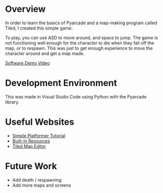 # Overview

In order to learn the basics of Pyarcade and a map-making program called Tiled, I created this simple game. 

To play, you can use ASD to move around, and space to jump. The game is not functioning well enough for the character to die when they fall off the map, or to respawn.
This was just to get enough experience to move the character around and get a map made. 

[Software Demo Video](https://youtu.be/jLyxkrgcnDI)

# Development Environment

This was made in Visual Studio Code using Python with the Pyarcade library. 

# Useful Websites

* [Simple Platformer Tutorial](https://api.arcade.academy/en/latest/examples/platform_tutorial/index.html)
* [Built-In Resources](https://api.arcade.academy/en/latest/resources.html)
* [Tiled Map Editor](https://www.mapeditor.org/)

# Future Work

* Add death / respawning
* Add more maps and screens
